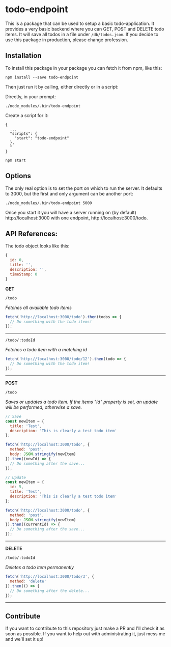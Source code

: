 # todo-endpoint

This is a package that can be used to setup a basic todo-application. It provides a very basic backend where you can GET, POST and DELETE todo items. It will save all todos in a file under `/db/todos.json`. If you decide to use this package in production, please change profession.

## Installation

To install this package in your package you can fetch it from npm, like this:

```
npm install --save todo-endpoint
```

Then just run it by calling, either directly or in a script:

Directly, in your prompt:

```
./node_modules/.bin/todo-endpoint
```

Create a script for it:

```
{
  ...
  "scripts": {
    "start": "todo-endpoint"
  },
  "
}

npm start
```

## Options

The only real option is to set the port on which to run the server. It defaults to 3000, but the first and only argument can be another port:

```
./node_modules/.bin/todo-endpoint 5000
```

Once you start it you will have a server running on (by default) http://localhost:3000 with one endpoint, http://localhost:3000/todo.

## API References:

The todo object looks like this:

```js
{
  id: 0,
  title: '',
  description: '',
  timeStamp: 0
}
```

**GET**

`/todo`

_Fetches all available todo items_

```js
fetch('http://localhost:3000/todo').then(todos => {
  // Do something with the todo items!
});
```

---

`/todo/:todoId`

_Fetches a todo item with a matching id_

```js
fetch('http://localhost:3000/todo/12').then(todo => {
  // Do something with the todo item!
});
```

---

**POST**

`/todo`

_Saves or updates a todo item. If the items "id" property is set, an update will be performed, otherwise a save._

```js
// Save
const newItem = {
  title: 'Test',
  description: 'This is clearly a test todo item'
};

fetch('http://localhost:3000/todo', {
  method: 'post',
  body: JSON.stringify(newItem)
}).then((newId) => {
  // Do something after the save...
});

// Update
const newItem = {
  id: 5,
  title: 'Test',
  description: 'This is clearly a test todo item'
};

fetch('http://localhost:3000/todo', {
  method: 'post',
  body: JSON.stringify(newItem)
}).then((currentId) => {
  // Do something after the save...
});
```

---

**DELETE**

`/todo/:todoId`

_Deletes a todo item permanently_

```js
fetch('http://localhost:3000/todo/3', {
  method: 'delete'
}).then(() => {
  // Do something after the delete...
});
```

---

## Contribute

If you want to contribute to this repository just make a PR and I'll check it as soon as possible. If you want to help out with administrating it, just mess me and we'll set it up!
